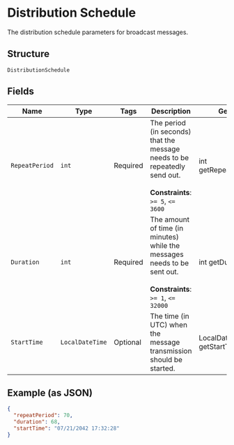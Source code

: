 
# Distribution Schedule

The distribution schedule parameters for broadcast messages.

## Structure

`DistributionSchedule`

## Fields

| Name | Type | Tags | Description | Getter | Setter |
|  --- | --- | --- | --- | --- | --- |
| `RepeatPeriod` | `int` | Required | The period (in seconds) that the message needs to be repeatedly send out.<br><br>**Constraints**: `>= 5`, `<= 3600` | int getRepeatPeriod() | setRepeatPeriod(int repeatPeriod) |
| `Duration` | `int` | Required | The amount of time (in minutes) while the messages needs to be sent out.<br><br>**Constraints**: `>= 1`, `<= 32000` | int getDuration() | setDuration(int duration) |
| `StartTime` | `LocalDateTime` | Optional | The time (in UTC) when the message transmission should be started. | LocalDateTime getStartTime() | setStartTime(LocalDateTime startTime) |

## Example (as JSON)

```json
{
  "repeatPeriod": 70,
  "duration": 68,
  "startTime": "07/21/2042 17:32:28"
}
```

